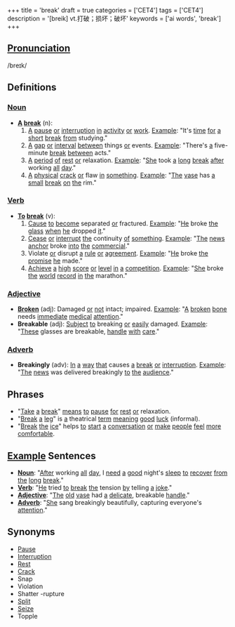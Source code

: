 +++
title = 'break'
draft = true
categories = ['CET4']
tags = ['CET4']
description = '[breik] vt.打破；损坏；破坏'
keywords = ['ai words', 'break']
+++

## [Pronunciation](/post/pronunciation/)
/breɪk/

## Definitions
### [Noun](/post/noun/)
- **[A](/post/a/) [break](/post/break/)** (n): 
   1. [A](/post/a/) [pause](/post/pause/) [or](/post/or/) [interruption](/post/interruption/) [in](/post/in/) [activity](/post/activity/) [or](/post/or/) [work](/post/work/). [Example](/post/example/): "It's [time](/post/time/) [for](/post/for/) [a](/post/a/) [short](/post/short/) [break](/post/break/) [from](/post/from/) studying."
   2. [A](/post/a/) [gap](/post/gap/) [or](/post/or/) [interval](/post/interval/) [between](/post/between/) things [or](/post/or/) events. [Example](/post/example/): "There's [a](/post/a/) five-minute [break](/post/break/) [between](/post/between/) acts."
   3. [A](/post/a/) [period](/post/period/) [of](/post/of/) [rest](/post/rest/) [or](/post/or/) relaxation. [Example](/post/example/): "[She](/post/she/) took [a](/post/a/) [long](/post/long/) [break](/post/break/) [after](/post/after/) working [all](/post/all/) [day](/post/day/)."
   4. [A](/post/a/) [physical](/post/physical/) [crack](/post/crack/) [or](/post/or/) flaw [in](/post/in/) [something](/post/something/). [Example](/post/example/): "[The](/post/the/) [vase](/post/vase/) has [a](/post/a/) [small](/post/small/) [break](/post/break/) [on](/post/on/) [the](/post/the/) rim."

### [Verb](/post/verb/)
- **[To](/post/to/) [break](/post/break/)** (v):
   1. [Cause](/post/cause/) [to](/post/to/) [become](/post/become/) separated [or](/post/or/) fractured. [Example](/post/example/): "[He](/post/he/) broke [the](/post/the/) [glass](/post/glass/) [when](/post/when/) [he](/post/he/) dropped [it](/post/it/)."
   2. [Cease](/post/cease/) [or](/post/or/) [interrupt](/post/interrupt/) [the](/post/the/) continuity [of](/post/of/) [something](/post/something/). [Example](/post/example/): "[The](/post/the/) [news](/post/news/) [anchor](/post/anchor/) broke [into](/post/into/) [the](/post/the/) [commercial](/post/commercial/)."
   3. Violate [or](/post/or/) disrupt [a](/post/a/) [rule](/post/rule/) [or](/post/or/) [agreement](/post/agreement/). [Example](/post/example/): "[He](/post/he/) broke [the](/post/the/) [promise](/post/promise/) [he](/post/he/) made."
   4. [Achieve](/post/achieve/) [a](/post/a/) [high](/post/high/) [score](/post/score/) [or](/post/or/) [level](/post/level/) [in](/post/in/) [a](/post/a/) [competition](/post/competition/). [Example](/post/example/): "[She](/post/she/) broke [the](/post/the/) [world](/post/world/) [record](/post/record/) [in](/post/in/) [the](/post/the/) marathon."

### [Adjective](/post/adjective/)
- **[Broken](/post/broken/)** (adj): Damaged [or](/post/or/) [not](/post/not/) intact; impaired. [Example](/post/example/): "[A](/post/a/) [broken](/post/broken/) [bone](/post/bone/) needs [immediate](/post/immediate/) [medical](/post/medical/) [attention](/post/attention/)."
- **Breakable** (adj): [Subject](/post/subject/) [to](/post/to/) breaking [or](/post/or/) [easily](/post/easily/) damaged. [Example](/post/example/): "[These](/post/these/) glasses are breakable, [handle](/post/handle/) [with](/post/with/) [care](/post/care/)."

### [Adverb](/post/adverb/)
- **Breakingly** (adv): [In](/post/in/) [a](/post/a/) [way](/post/way/) [that](/post/that/) causes [a](/post/a/) [break](/post/break/) [or](/post/or/) [interruption](/post/interruption/). [Example](/post/example/): "[The](/post/the/) [news](/post/news/) was delivered breakingly [to](/post/to/) [the](/post/the/) [audience](/post/audience/)."

## Phrases
- "[Take](/post/take/) [a](/post/a/) [break](/post/break/)" [means](/post/means/) [to](/post/to/) [pause](/post/pause/) [for](/post/for/) [rest](/post/rest/) [or](/post/or/) relaxation.
- "[Break](/post/break/) [a](/post/a/) [leg](/post/leg/)" is [a](/post/a/) theatrical [term](/post/term/) [meaning](/post/meaning/) [good](/post/good/) [luck](/post/luck/) (informal).
- "[Break](/post/break/) [the](/post/the/) [ice](/post/ice/)" helps [to](/post/to/) [start](/post/start/) [a](/post/a/) [conversation](/post/conversation/) [or](/post/or/) [make](/post/make/) [people](/post/people/) [feel](/post/feel/) [more](/post/more/) [comfortable](/post/comfortable/).

## [Example](/post/example/) Sentences
- **[Noun](/post/noun/)**: "[After](/post/after/) working [all](/post/all/) [day](/post/day/), I [need](/post/need/) [a](/post/a/) [good](/post/good/) night's [sleep](/post/sleep/) [to](/post/to/) [recover](/post/recover/) [from](/post/from/) [the](/post/the/) [long](/post/long/) [break](/post/break/)."
- **[Verb](/post/verb/)**: "[He](/post/he/) tried [to](/post/to/) [break](/post/break/) [the](/post/the/) tension [by](/post/by/) telling [a](/post/a/) [joke](/post/joke/)."
- **[Adjective](/post/adjective/)**: "[The](/post/the/) [old](/post/old/) [vase](/post/vase/) had [a](/post/a/) [delicate](/post/delicate/), breakable [handle](/post/handle/)."
- **[Adverb](/post/adverb/)**: "[She](/post/she/) sang breakingly beautifully, capturing everyone's [attention](/post/attention/)."

## Synonyms
- [Pause](/post/pause/)
- [Interruption](/post/interruption/)
- [Rest](/post/rest/)
- [Crack](/post/crack/)
- Snap
- Violation
- Shatter
-rupture
- [Split](/post/split/)
- [Seize](/post/seize/)
- Topple
